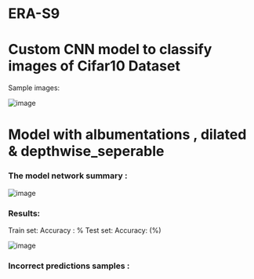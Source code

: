# ERA-S9

# Custom CNN model to classify images of Cifar10 Dataset

Sample images: 

![image](https://github.com/amitdoda1983/ERA-S8/assets/37932202/122eba70-a598-4add-a267-946aaff9da97)


# Model with albumentations , dilated & depthwise_seperable


### The model network summary :

![image](https://github.com/amitdoda1983/ERA-S9/assets/37932202/37c2d611-9d61-40ca-846e-66881bd16fa7)


### Results: 
Train set: Accuracy : %
Test set:  Accuracy:  (%)

![image](https://github.com/amitdoda1983/ERA-S8/assets/37932202/c599a620-b093-44de-bc02-b3d12cadc006)


### Incorrect predictions samples :





